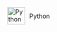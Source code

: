  
<div style="display: flex; align-items: center;">
    <img src="https://img.shields.io/badge/Python-3776AB?style=for-the-badge&logo=python&logoColor=white" alt="Python Logo" width="40" height="40" style="margin-right: 10px;">
    <span>Python</span>
</div>

